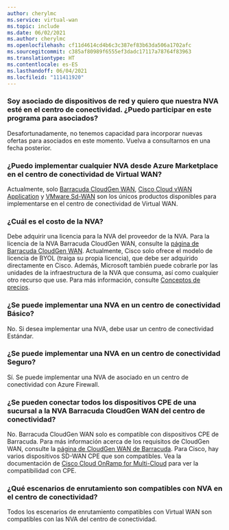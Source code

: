 ```yaml
---
author: cherylmc
ms.service: virtual-wan
ms.topic: include
ms.date: 06/02/2021
ms.author: cherylmc
ms.openlocfilehash: cf11d4614cd4b6c3c387ef83b63da506a1702afc
ms.sourcegitcommit: c385af80989f6555ef3dadc17117a78764f83963
ms.translationtype: HT
ms.contentlocale: es-ES
ms.lasthandoff: 06/04/2021
ms.locfileid: "111411920"
---
```

### <a name="i-am-a-network-appliance-partner-and-want-to-get-our-nva-in-the-hub-can-i-join-this-partner-program"></a>Soy asociado de dispositivos de red y quiero que nuestra NVA esté en el centro de conectividad. ¿Puedo participar en este programa para asociados?

Desafortunadamente, no tenemos capacidad para incorporar nuevas ofertas para asociados en este momento. Vuelva a consultarnos en una fecha posterior.

### <a name="can-i-deploy-any-nva-from-azure-marketplace-into-the-virtual-wan-hub"></a>¿Puedo implementar cualquier NVA desde Azure Marketplace en el centro de conectividad de Virtual WAN?

Actualmente, solo [Barracuda CloudGen WAN](https://aka.ms/BarracudaMarketPlaceOffer), [Cisco Cloud vWAN Application](https://azuremarketplace.microsoft.com/marketplace/apps/cisco.cisco_cloud_vwan_app?tab=Overview) y [VMware Sd-WAN](https://aka.ms/vmwareMarketplaceLink) son los únicos productos disponibles para implementarse en el centro de conectividad de Virtual WAN.

### <a name="what-is-the-cost-of-the-nva"></a>¿Cuál es el costo de la NVA?

Debe adquirir una licencia para la NVA del proveedor de la NVA. Para la licencia de la NVA Barracuda CloudGen WAN, consulte la [página de Barracuda CloudGen WAN](https://www.barracuda.com/products/cloudgenwan). Actualmente, Cisco solo ofrece el modelo de licencia de BYOL (traiga su propia licencia), que debe ser adquirido directamente en Cisco. Además, Microsoft también puede cobrarle por las unidades de la infraestructura de la NVA que consuma, así como cualquier otro recurso que use. Para más información, consulte [Conceptos de precios](../articles/virtual-wan/pricing-concepts.md).

### <a name="can-i-deploy-an-nva-to-a-basic-hub"></a>¿Se puede implementar una NVA en un centro de conectividad Básico?

No. Si desea implementar una NVA, debe usar un centro de conectividad Estándar.

### <a name="can-i-deploy-an-nva-into-a-secure-hub"></a>¿Se puede implementar una NVA en un centro de conectividad Seguro?

Sí. Se puede implementar una NVA de asociado en un centro de conectividad con Azure Firewall.

### <a name="can-i-connect-any-cpe-device-in-my-branch-office-to-barracuda-cloudgen-wan-nva-in-the-hub"></a>¿Se pueden conectar todos los dispositivos CPE de una sucursal a la NVA Barracuda CloudGen WAN del centro de conectividad?

No. Barracuda CloudGen WAN solo es compatible con dispositivos CPE de Barracuda. Para más información acerca de los requisitos de CloudGen WAN, consulte la [página de CloudGen WAN de Barracuda](https://www.barracuda.com/products/cloudgenwan). Para Cisco, hay varios dispositivos SD-WAN CPE que son compatibles. Vea la documentación de [Cisco Cloud OnRamp for Multi-Cloud](https://www.cisco.com/c/en/us/td/docs/routers/sdwan/configuration/cloudonramp/ios-xe-17/cloud-onramp-book-xe/cloud-onramp-multi-cloud.html#Cisco_Concept.dita_c61e0e7a-fff8-4080-afee-47b81e8df701) para ver la compatibilidad con CPE.

### <a name="what-routing-scenarios-are-supported-with-nva-in-the-hub"></a>¿Qué escenarios de enrutamiento son compatibles con NVA en el centro de conectividad?

Todos los escenarios de enrutamiento compatibles con Virtual WAN son compatibles con las NVA del centro de conectividad.

